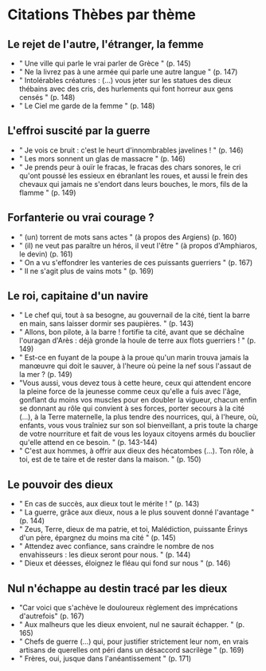 # Citations Thèbes par thème

## Le rejet de l'autre, l'étranger, la femme

- " Une ville qui parle le vrai parler de Grèce " (p. 145)
- " Ne la livrez pas à une armée qui parle une autre langue " (p. 147)
- " Intolérables créatures : (…) vous jeter sur les statues des dieux thébains avec des cris, des hurlements qui font horreur aux gens censés " (p. 148)
- " Le Ciel me garde de la femme " (p. 148)

## L'effroi suscité par la guerre

- " Je vois ce bruit : c'est le heurt d'innombrables javelines ! " (p. 146)
- " Les mors sonnent un glas de massacre " (p. 146)
- " Je prends peur à ouïr le fracas, le fracas des chars sonores, le cri qu'ont poussé les essieux en ébranlant les roues, et aussi le frein des chevaux qui jamais ne s'endort dans leurs bouches, le mors, fils de la flamme " (p. 149)

## Forfanterie ou vrai courage ?

- " (un) torrent de mots sans actes " (à propos des Argiens) (p. 160)
- " (il) ne veut pas paraître un héros, il veut l'être " (à propos d'Amphiaros, le devin) (p. 161)
- " On a vu s'effondrer les vanteries de ces puissants guerriers " (p. 167)
- " Il ne s'agit plus de vains mots " (p. 169)

## Le roi, capitaine d'un navire

- " Le chef qui, tout à sa besogne, au gouvernail de la cité, tient la barre en main, sans laisser dormir ses paupières. " (p. 143)
- " Allons, bon pilote, à la barre ! fortifie ta cité, avant que se déchaîne l'ouragan d'Arès : déjà gronde la houle de terre aux flots guerriers ! " (p. 149)
- " Est-ce en fuyant de la poupe à la proue qu'un marin trouva jamais la manœuvre qui doit le sauver, à l'heure où peine la nef sous l'assaut de la mer ? (p. 149)
- "Vous aussi, vous devez tous à cette heure, ceux qui attendent encore la pleine force de la jeunesse comme ceux qu'elle a fuis avec l'âge, gonflant du moins vos muscles pour en doubler la vigueur, chacun enfin se donnant au rôle qui convient à ses forces, porter secours à la cité (…), à la Terre maternelle, la plus tendre des nourrices, qui, à l'heure, où, enfants, vous vous traîniez sur son sol bienveillant, a pris toute la charge de votre nourriture et fait de vous les loyaux citoyens armés du bouclier qu'elle attend en ce besoin. " (p. 143-144)
- " C'est aux hommes, à offrir aux dieux des hécatombes (…). Ton rôle, à toi, est de te taire et de rester dans la maison. " (p. 150)

## Le pouvoir des dieux

- " En cas de succès, aux dieux tout le mérite ! " (p. 143)
- " La guerre, grâce aux dieux, nous a le plus souvent donné l'avantage " (p. 144)
- " Zeus, Terre, dieux de ma patrie, et toi, Malédiction, puissante Érinys d'un père, épargnez du moins ma cité " (p. 145)
- " Attendez avec confiance, sans craindre le nombre de nos envahisseurs : les dieux seront pour nous. " (p. 144)
- " Dieux et déesses, éloignez le fléau qui fond sur nous " (p. 146)

## Nul n'échappe au destin tracé par les dieux

- "Car voici que s'achève le douloureux règlement des imprécations d'autrefois" (p. 167)
- " Aux malheurs que les dieux envoient, nul ne saurait échapper. " (p. 165)
- " Chefs de guerre (…) qui, pour justifier strictement leur nom, en vrais artisans de querelles ont péri dans un désaccord sacrilège " (p. 169)
- " Frères, oui, jusque dans l'anéantissement " (p. 171)
